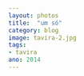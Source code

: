 ```yaml
---
layout: photos
title:  "um só"
category: blog
image: tavira-2.jpg
tags:
- tavira
ano: 2014
---
```




